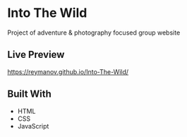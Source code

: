 # Into The Wild 

Project of adventure & photography focused group website

## Live Preview

https://reymanov.github.io/Into-The-Wild/

## Built With

* HTML
* CSS
* JavaScript
